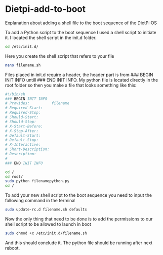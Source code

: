 # Dietpi-add-to-boot
Explanation about adding a shell file to the boot sequence of the DietPi OS


To add a Python script to the boot sequence I used a shell script to initiate it.
I located the shell script in the init.d folder.

```bash
cd /etc/init.d/
```

Here you create the shell script that refers to your file

```bash
nano filename.sh
```
Files placed in init.d require a header, the header part is from ### BEGIN INIT INFO untill ### END INIT INFO.
My python file is located directly in the root folder so then you make a file that looks something like this: 

```bash
#!/bin/sh
### BEGIN INIT INFO
# Provides:          filename
# Required-Start:    
# Required-Stop:     
# Should-Start:      
# Should-Stop:       
# X-Start-Before:    
# X-Stop-After:      
# Default-Start:     
# Default-Stop:      
# X-Interactive:     
# Short-Description: 
# Description:        
#                    
### END INIT INFO

cd /
cd root/
sudo python filenamepython.py
cd /

```

To add your new shell script to the boot sequence you need to input the following command in the terminal

```bash
sudo update-rc.d filename.sh defaults
```

Now the only thing that need to be done is to add the permissions to our shell script to be allowed to launch in boot

```bash
sudo chmod +x /etc/init.d/filename.sh
```

And this should conclude it. The python file should be running after next reboot.

